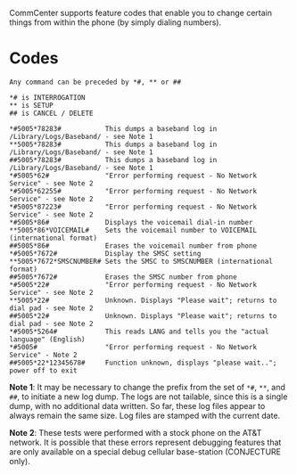 CommCenter supports feature codes that enable you to change certain things from within the phone (by simply dialing numbers).

# Codes #

```
Any command can be preceded by *#, ** or ##

*# is INTERROGATION
** is SETUP
## is CANCEL / DELETE

*#5005*78283#           This dumps a baseband log in /Library/Logs/Baseband/ - see Note 1
**5005*78283#           This dumps a baseband log in /Library/Logs/Baseband/ - see Note 1
##5005*78283#           This dumps a baseband log in /Library/Logs/Baseband/ - see Note 1
*#5005*62#              "Error performing request - No Network Service" - see Note 2
*#5005*62255#           "Error performing request - No Network Service" - see Note 2
*#5005*87223#           "Error performing request - No Network Service" - see Note 2
*#5005*86#              Displays the voicemail dial-in number
**5005*86*VOICEMAIL#    Sets the voicemail number to VOICEMAIL (international format)
##5005*86#              Erases the voicemail number from phone
*#5005*7672#            Display the SMSC setting
**5005*7672*SMSCNUMBER# Sets the SMSC to SMSCNUMBER (international format)
##5005*7672#            Erases the SMSC number from phone
*#5005*22#              "Error performing request - No Network Service" - see Note 2
**5005*22#              Unknown. Displays "Please wait"; returns to dial pad - see Note 2
##5005*22#              Unknown. Displays "Please wait"; returns to dial pad - see Note 2
*#5005*5264#            This reads LANG and tells you the "actual language" (English)
*#5005#                 "Error performing request - No Network Service" - Note 2
##5005*22*12345678#     Function unknown, displays "please wait.."; power off to exit
```

**Note 1**: It may be necessary to change the prefix from the set of `*#`, `**`, and `##`, to initiate a new log dump. The logs are not tailable, since this is a single dump, with no additional data written. So far, these log files appear to always remain the same size. Log files are stamped with the current date.

**Note 2**: These tests were performed with a stock phone on the AT&T network. It is possible that these errors represent debugging features that are only available on a special debug cellular base-station (CONJECTURE only).